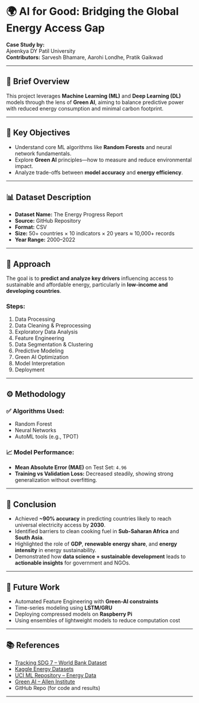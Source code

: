 # 🌍 AI for Good: Bridging the Global Energy Access Gap

**Case Study by:**  
Ajeenkya DY Patil University  
**Contributors:** Sarvesh Bhamare, Aarohi Londhe, Pratik Gaikwad  

---

## 📌 Brief Overview

This project leverages **Machine Learning (ML)** and **Deep Learning (DL)** models through the lens of **Green AI**, aiming to balance predictive power with reduced energy consumption and minimal carbon footprint.

---

## 🎯 Key Objectives

- Understand core ML algorithms like **Random Forests** and neural network fundamentals.
- Explore **Green AI** principles—how to measure and reduce environmental impact.
- Analyze trade-offs between **model accuracy** and **energy efficiency**.

---

## 📊 Dataset Description

- **Dataset Name:** The Energy Progress Report  
- **Source:** GitHub Repository  
- **Format:** CSV  
- **Size:** 50+ countries × 10 indicators × 20 years ≈ 10,000+ records  
- **Year Range:** 2000–2022

---

## 🧭 Approach

The goal is to **predict and analyze key drivers** influencing access to sustainable and affordable energy, particularly in **low-income and developing countries**.

### Steps:

1. Data Processing  
2. Data Cleaning & Preprocessing  
3. Exploratory Data Analysis  
4. Feature Engineering  
5. Data Segmentation & Clustering  
6. Predictive Modeling  
7. Green AI Optimization  
8. Model Interpretation  
9. Deployment  

---

## ⚙️ Methodology

### ✅ Algorithms Used:
- Random Forest  
- Neural Networks  
- AutoML tools (e.g., TPOT)

### 📈 Model Performance:
- **Mean Absolute Error (MAE)** on Test Set: `4.96`  
- **Training vs Validation Loss:** Decreased steadily, showing strong generalization without overfitting.

---

## 🧾 Conclusion

- Achieved **~90% accuracy** in predicting countries likely to reach universal electricity access by **2030**.
- Identified barriers to clean cooking fuel in **Sub-Saharan Africa** and **South Asia**.
- Highlighted the role of **GDP**, **renewable energy share**, and **energy intensity** in energy sustainability.
- Demonstrated how **data science + sustainable development** leads to **actionable insights** for government and NGOs.

---

## 🔮 Future Work

- Automated Feature Engineering with **Green-AI constraints**
- Time-series modeling using **LSTM/GRU**
- Deploying compressed models on **Raspberry Pi**
- Using ensembles of lightweight models to reduce computation cost

---

## 📚 References

- [Tracking SDG 7 – World Bank Dataset](https://data.worldbank.org)
- [Kaggle Energy Datasets](https://www.kaggle.com/)
- [UCI ML Repository – Energy Data](https://archive.ics.uci.edu/ml/datasets.php)
- [Green AI – Allen Institute](https://allenai.org)
- GitHub Repo (for code and results)

---

